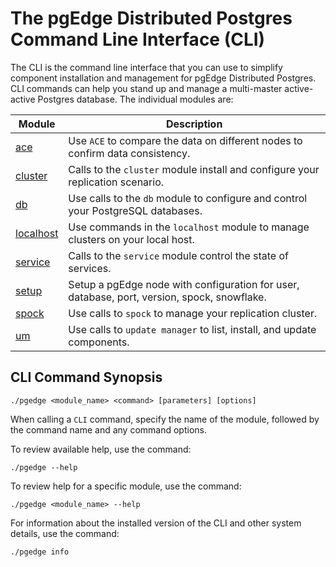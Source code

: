 # The pgEdge Distributed Postgres Command Line Interface (CLI)

The CLI is the command line interface that you can use to simplify component installation and management for pgEdge Distributed Postgres. CLI commands can help you stand up and manage a multi-master active-active Postgres database. The individual modules are: 

| Module | Description |
|--------|-------------|
| [ace](ace.md) | Use `ACE` to compare the data on different nodes to confirm data consistency. |
| [cluster](cluster.md) | Calls to the `cluster` module install and configure your replication scenario. | 
| [db](db.md) | Use calls to the `db` module to configure and control your PostgreSQL databases. |
| [localhost](localhost.md) | Use commands in the `localhost` module to manage clusters on your local host. |
| [service](service.md) | Calls to the `service` module control the state of services. |
| [setup](setup.md) | Setup a pgEdge node with configuration for user, database, port, version, spock, snowflake. |
| [spock](spock.md) | Use calls to `spock` to manage your replication cluster. |
| [um](um.md) | Use calls to `update manager` to list, install, and update components. |


## CLI Command Synopsis

`./pgedge <module_name> <command> [parameters] [options]`

When calling a `CLI` command, specify the name of the module, followed by the command name and any 
command options. 

To review available help, use the command:

`./pgedge --help`

To review help for a specific module, use the command:

`./pgedge <module_name> --help`

For information about the installed version of the CLI and other system details, use the command: 

`./pgedge info`